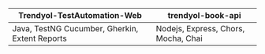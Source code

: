 | Trendyol-TestAutomation-Web| trendyol-book-api |
|--|--|
|Java, TestNG Cucumber, Gherkin, Extent Reports | Nodejs, Express, Chors, Mocha, Chai |

